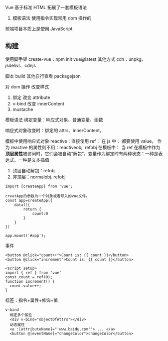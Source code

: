 
Vue 基于标准 HTML 拓展了一套模板语法

1. 模板语法
使用指令实现常用 dom 操作的

前端项目本质上是使用 JavaScript 

## 构建
使用脚手架
create-vue：npm init vue@latest
其他方式
cdn：unpkg、jsdelivr、cdnjs


脚本
build
其他自行查看 packagejson

对 dom 操作
改变样式
1. 绑定
改变 attribute
2. v-bind
改变 innerContent
1. mustache

模板语法
绑定变量：响应式对象、普通变量、函数

响应式对象改变时：绑定的 attrs、innerContent。

模板中使用响应式对象
reactive：直接使用
ref：
在 js 中：
都要使用 value。
作为 reactive 的属性则不用：reactiveobj. refobj
在模板中：
当 ref 在模板中作为**顶层属性**被访问时，它们会被自动“解包”。变量作为绑定时有两种状态：一种是表达式、一种是文本插值
1. 顶层自动解包：refobj
2. 非顶层：normalobj. refobj

```
import {createApp} from 'vue';

creatApp的参数为一个对象或者导入的vue文件。
const app=createApp({
	data(){
		return {
			count:0
		}
	}
})

app.mount('#app');
```

事件
```
<button @click="count++">Count is: {{ count }}</button>
<button @click="increment">Count is: {{ count }}</button>

<script setup>
import { ref } from 'vue'
const count = ref(0);
function increment() {
  count.value++;
}
```


标签：指令+属性+修饰+值

```
v-bind
  绑定多个属性
  <div v-bind="objectOfAttrs"></div>
  动态属性
  <a :[attributeName]="'www.baidu.com'"> ... </a>
  <button @[eventName]="changeColor">changeColor</button>
```